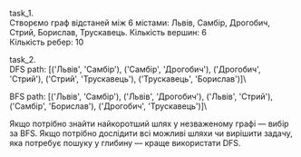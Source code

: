 task_1.\
Створємо граф відстаней між 6 містами: Львів, Самбір, Дрогобич, Стрий, Борислав, Трускавець.
Кількість вершин: 6\
Кількість ребер: 10

task_2.\
DFS path: [('Львів', 'Самбір'), ('Самбір', 'Дрогобич'), ('Дрогобич', 'Стрий'), ('Стрий', 'Трускавець'), ('Трускавець', 'Борислав')]\

BFS path: [('Львів', 'Самбір'), ('Львів', 'Дрогобич'), ('Львів', 'Стрий'), ('Самбір', 'Борислав'), ('Дрогобич', 'Трускавець')]\

Якщо потрібно знайти найкоротший шлях у незваженому графі — вибір за BFS.
Якщо потрібно дослідити всі можливі шляхи чи вирішити задачу, яка потребує пошуку у глибину — краще використати DFS.

